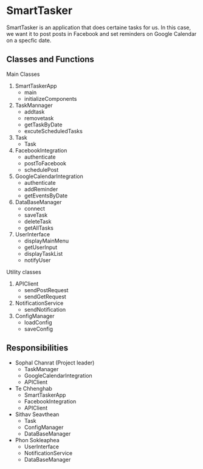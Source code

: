 # SmartTasker
SmartTasker is an application that does certaine tasks for us. In this case, we want it to post posts in Facebook and set reminders on Google Calendar on a specfic date.

## Classes and Functions
Main Classes
1. SmartTaskerApp
   - main
   - initializeComponents
3. TaskMannager
   - addtask
   - removetask
   - getTaskByDate
   - excuteScheduledTasks
5. Task
   - Task
7. FacebookIntegration
   - authenticate
   - postToFacebook
   - schedulePost
9. GoogleCalendarIntegration
    - authenticate
    - addReminder
    - getEventsByDate
11. DataBaseManager
    - connect
    - saveTask
    - deleteTask
    - getAllTasks
13. UserInterface
    - displayMainMenu
    - getUserInput
    - displayTaskList
    - notifyUser

Utility classes
1. APIClient
   - sendPostRequest
   - sendGetRequest
2. NotificationService
   - sendNotification
3. ConfigManager
   - loadConfig
   - saveConfig

## Responsibilities
- Sophal Chanrat (Project leader)
   - TaskManager
   - GoogleCalendarIntegration
   - APIClient
- Te Chhenghab
   - SmartTaskerApp
   - FacebookIntegration
   - APIClient
- Sithav Seavthean
   - Task
   - ConfigManager
   - DataBaseManager
- Phon Sokleaphea
   - UserInterface
   - NotificationService
   - DataBaseManager
  










